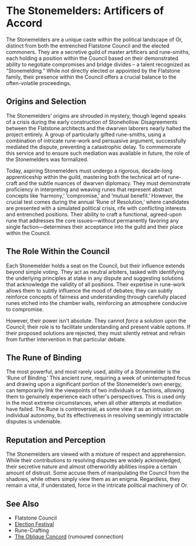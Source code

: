 # The Stonemelders: Artificers of Accord

The Stonemelders are a unique caste within the political landscape of Or, distinct from both the entrenched Flatstone Council and the elected commoners. They are a secretive guild of master artificers and rune-smiths, each holding a position within the Council based on their demonstrated ability to negotiate compromises and bridge divides – a talent recognized as “Stonemelding.”  While not directly elected or appointed by the Flatstone family, their presence within the Council offers a crucial balance to the often-volatile proceedings.

## Origins and Selection

The Stonemelders’ origins are shrouded in mystery, though legend speaks of a crisis during the early construction of Stonehollow.  Disagreements between the Flatstone architects and the dwarven laborers nearly halted the project entirely.  A group of particularly gifted rune-smiths, using a combination of intricate rune-work and persuasive argument, successfully mediated the dispute, preventing a catastrophic delay.  To commemorate this service and to ensure such mediation was available in future, the role of the Stonemelders was formalized.

Today, aspiring Stonemelders must undergo a rigorous, decade-long apprenticeship within the guild, mastering both the technical art of rune-craft and the subtle nuances of dwarven diplomacy.  They must demonstrate proficiency in interpreting and weaving runes that represent abstract concepts like ‘harmony,’ ‘compromise,’ and ‘mutual benefit.’  However, the crucial test comes during the annual ‘Rune of Resolution,’ where candidates are presented with a simulated political crisis, rife with conflicting interests and entrenched positions.  Their ability to craft a functional, agreed-upon rune that addresses the core issues—without permanently favoring any single faction—determines their acceptance into the guild and their place within the Council.

## The Role Within the Council

Each Stonemelder holds a seat on the Council, but their influence extends beyond simple voting.  They act as neutral arbiters, tasked with identifying the underlying principles at stake in any dispute and suggesting solutions that acknowledge the validity of all positions. Their expertise in rune-work allows them to subtly influence the mood of debates; they can subtly reinforce concepts of fairness and understanding through carefully placed runes etched into the chamber walls, reinforcing an atmosphere conducive to compromise.

However, their power isn't absolute. They cannot *force* a solution upon the Council; their role is to facilitate understanding and present viable options. If their proposed solutions are rejected, they must silently retreat and refrain from further intervention in that particular debate.

## The Rune of Binding

The most powerful, and most rarely used, ability of a Stonemelder is the ‘Rune of Binding.’  This ancient rune, requiring a week of uninterrupted focus and drawing upon a significant portion of the Stonemelder’s own energy, can temporarily link the viewpoints of two individuals or factions, allowing them to genuinely experience each other's perspectives. This is used only in the most extreme circumstances, when all other attempts at mediation have failed.  The Rune is controversial, as some view it as an intrusion on individual autonomy, but its effectiveness in resolving seemingly intractable disputes is undeniable.

## Reputation and Perception

The Stonemelders are viewed with a mixture of respect and apprehension.  While their contributions to resolving disputes are widely acknowledged, their secretive nature and almost otherworldly abilities inspire a certain amount of distrust.  Some accuse them of manipulating the Council from the shadows, while others simply view them as an enigma.  Regardless, they remain a vital, if understated, force in the intricate political machinery of Or.

## See Also
- Flatstone Council
- [Election Festival](/geography/settlement/city/city-of-or/election-festival.md)
- Rune-Crafting
- [The Oblique Concord](/structure/society/factions/the-oblique-concord.md) (rumoured connection)
